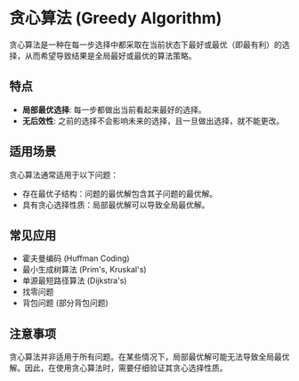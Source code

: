 # 贪心算法 (Greedy Algorithm)

贪心算法是一种在每一步选择中都采取在当前状态下最好或最优（即最有利）的选择，从而希望导致结果是全局最好或最优的算法策略。

## 特点
- **局部最优选择**: 每一步都做出当前看起来最好的选择。
- **无后效性**: 之前的选择不会影响未来的选择，且一旦做出选择，就不能更改。

## 适用场景
贪心算法通常适用于以下问题：
- 存在最优子结构：问题的最优解包含其子问题的最优解。
- 具有贪心选择性质：局部最优解可以导致全局最优解。

## 常见应用
- 霍夫曼编码 (Huffman Coding)
- 最小生成树算法 (Prim's, Kruskal's)
- 单源最短路径算法 (Dijkstra's)
- 找零问题
- 背包问题 (部分背包问题)

## 注意事项
贪心算法并非适用于所有问题。在某些情况下，局部最优解可能无法导致全局最优解。因此，在使用贪心算法时，需要仔细验证其贪心选择性质。